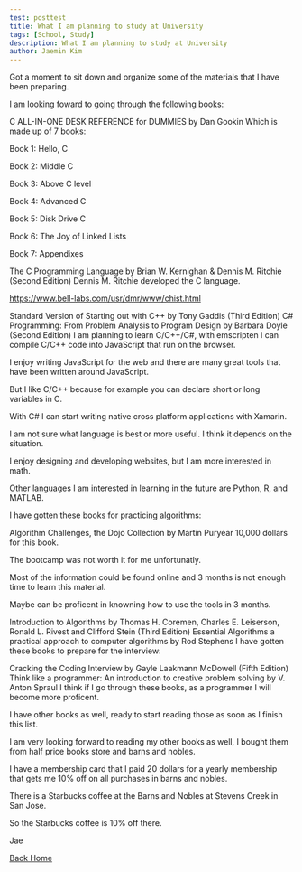 ```yaml
---
test: posttest
title: What I am planning to study at University
tags: [School, Study]
description: What I am planning to study at University
author: Jaemin Kim
--- 
```


Got a moment to sit down and organize some of the materials that I have been preparing.

I am looking foward to going through the following books:

C ALL-IN-ONE DESK REFERENCE for DUMMIES by Dan Gookin
Which is made up of 7 books:

Book 1: Hello, C

Book 2: Middle C

Book 3: Above C level

Book 4: Advanced C

Book 5: Disk Drive C

Book 6: The Joy of Linked Lists

Book 7: Appendixes

The C Programming Language by Brian W. Kernighan & Dennis M. Ritchie (Second Edition)
Dennis M. Ritchie developed the C language.

https://www.bell-labs.com/usr/dmr/www/chist.html

Standard Version of Starting out with C++ by Tony Gaddis (Third Edition)
C# Programming: From Problem Analysis to Program Design by Barbara Doyle (Second Edition)
I am planning to learn C/C++/C#, with emscripten I can compile C/C++ code into JavaScript that run on the browser.

I enjoy writing JavaScript for the web and there are many great tools that have been written around JavaScript.

But I like C/C++ because for example you can declare short or long variables in C.

With C# I can start writing native cross platform applications with Xamarin.

I am not sure what language is best or more useful. I think it depends on the situation.

I enjoy designing and developing websites, but I am more interested in math.

Other languages I am interested in learning in the future are Python, R, and MATLAB.

I have gotten these books for practicing algorithms:

Algorithm Challenges, the Dojo Collection by Martin Puryear
10,000 dollars for this book.

The bootcamp was not worth it for me unfortunatly.

Most of the information could be found online and 3 months is not enough time to learn this material.

Maybe can be proficent in knowning how to use the tools in 3 months.

Introduction to Algorithms by Thomas H. Coremen, Charles E. Leiserson, Ronald L. Rivest and Clifford Stein (Third Edition)
Essential Algorithms a practical approach to computer algorithms by Rod Stephens
I have gotten these books to prepare for the interview:

Cracking the Coding Interview by Gayle Laakmann McDowell (Fifth Edition)
Think like a programmer: An introduction to creative problem solving by V. Anton Spraul
I think if I go through these books, as a programmer I will become more proficent.

I have other books as well, ready to start reading those as soon as I finish this list.

I am very looking forward to reading my other books as well, I bought them from half price books store and barns and nobles.

I have a membership card that I paid 20 dollars for a yearly membership that gets me 10% off on all purchases in barns and nobles.

There is a Starbucks coffee at the Barns and Nobles at Stevens Creek in San Jose.

So the Starbucks coffee is 10% off there.

Jae

[Back Home](https://jaemnkm.github.io/jekyll-now/)